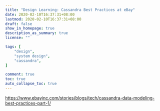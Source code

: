```yaml
---
title: "Design Learning: Cassandra Best Practices at eBay"
date: 2020-02-10T16:37:31+08:00
lastmod: 2020-02-10T16:37:31+08:00
draft: false
show_in_homepage: true
description_as_summary: true
license: ""

tags: [
    "design",
    "system design",
    "cassandra",
]

comment: true
toc: true
auto_collapse_toc: true
---
```


https://www.ebayinc.com/stories/blogs/tech/cassandra-data-modeling-best-practices-part-1/
